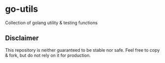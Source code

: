 # go-utils
Collection of golang utility & testing functions

## Disclaimer

This repository is neither guaranteed to be stable nor safe. 
Feel free to copy & fork, but do not rely on it for production.
